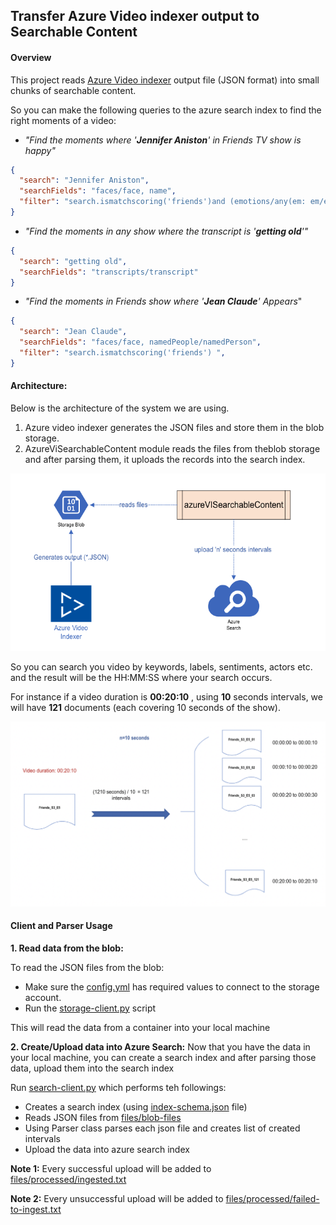## Transfer Azure Video indexer output to Searchable Content


#### Overview
This project reads [Azure Video indexer](https://azure.microsoft.com/en-in/services/media-services/video-indexer/) output file (JSON format) into small  chunks of searchable content.

So you can make the following queries to the azure search index to find the right moments of a video:

- _"Find the moments where '**Jennifer Aniston**' in Friends TV show is happy"_ 

```json
{
  "search": "Jennifer Aniston",
  "searchFields": "faces/face, name",
  "filter": "search.ismatchscoring('friends')and (emotions/any(em: em/emotion eq 'Joy')) "
}
```

- _"Find the moments in any show where the transcript is '**getting old**'"_
```json
{
  "search": "getting old",
  "searchFields": "transcripts/transcript"
}
```
- _"Find the moments in Friends show where '**Jean Claude**' Appears_"
```json
{  
  "search": "Jean Claude",
  "searchFields": "faces/face, namedPeople/namedPerson",
  "filter": "search.ismatchscoring('friends') ",
}
```

#### Architecture:
Below is the architecture of the system we are using.
1. Azure video indexer generates the JSON files and store them in the blob storage.
1. AzureViSearchableContent module reads the files from theblob storage and after  parsing them, it uploads the records into the search index.

![intervals](resources/architecture.png) 

So you can search you video by keywords, labels, sentiments, actors etc. and the result will be the HH:MM:SS where your search occurs.

For instance if a video duration is **00:20:10** , using **10** seconds intervals, we will have **121** documents (each covering 10 seconds of the show).

![intervals](resources/interval-index.png) 


#### Client and Parser Usage

**1. Read data from the blob:**

To read  the JSON files from the blob:

- Make sure the [config.yml](config/config.yml) has required  values to connect to the storage account.
- Run the [storage-client.py](client/storage-client.py) script

This will read the data from a container into your local machine


**2. Create/Upload data into Azure Search:**
Now that you have the data in your local machine, you can create a search index and after parsing those data, upload them into the search index

Run [search-client.py](client/search-client.py) which performs teh followings:

- Creates a search index (using [index-schema.json](client/index-schema.json) file) 
- Reads JSON files from [files/blob-files](client/files/blob-files)
- Using Parser class parses each json file and creates list of created intervals
- Upload the data into azure search index 

**Note 1:** Every successful upload will be added to  [files/processed/ingested.txt](client/files/processed/ingested.txt) 

**Note 2:** Every unsuccessful upload will be added to [files/processed/failed-to-ingest.txt](client/files/processed/failed-to-ingest.txt)